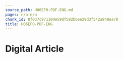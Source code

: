 ```yaml
---
source_path: H06EF0-PDF-ENG.md
pages: n/a-n/a
chunk_id: 8f037c97110de59df592bbee29d3f542a848ea70
title: H06EF0-PDF-ENG
---
```

# Digital Article
